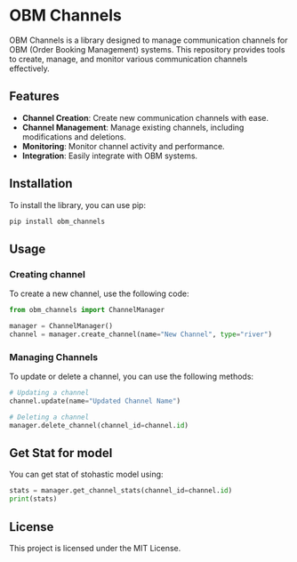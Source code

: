 # OBM Channels

OBM Channels is a library designed to manage communication channels for OBM (Order Booking Management) systems. This repository provides tools to create, manage, and monitor various communication channels effectively.

## Features

- **Channel Creation**: Create new communication channels with ease.
- **Channel Management**: Manage existing channels, including modifications and deletions.
- **Monitoring**: Monitor channel activity and performance.
- **Integration**: Easily integrate with OBM systems.

## Installation

To install the library, you can use pip:

```sh
pip install obm_channels
```

## Usage

### Creating channel

To create a new channel, use the following code:

```python
from obm_channels import ChannelManager

manager = ChannelManager()
channel = manager.create_channel(name="New Channel", type="river")
```

### Managing Channels
To update or delete a channel, you can use the following methods:

```python
# Updating a channel
channel.update(name="Updated Channel Name")

# Deleting a channel
manager.delete_channel(channel_id=channel.id)

```
## Get Stat for model
You can get stat of stohastic model using:
```python
stats = manager.get_channel_stats(channel_id=channel.id)
print(stats)
```
## License
This project is licensed under the MIT License.
